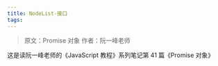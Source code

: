 ```yaml
---
title: NodeList-接口
tags:
---
```


> 原文：Promise 对象
> 作者：阮一峰老师

这是读阮一峰老师的《JavaScript 教程》系列笔记第 41 篇《Promise 对象》
